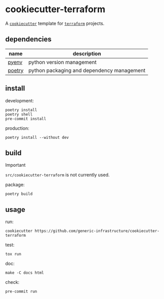 # cookiecutter-terraform

A [`cookiecutter`](https://github.com/cookiecutter/cookiecutter) template for [`terraform`](https://github.com/hashicorp/terraform) projects.

## dependencies

| name                                       | description                                |
|--------------------------------------------|--------------------------------------------|
| [pyenv](https://github.com/pyenv/pyenv)    | python version management                  |
| [poetry](https://github.com/python-poetry) | python packaging and dependency management |

## install

development:
```shell
poetry install
poetry shell
pre-commit install
```

production:
```shell
poetry install --without dev
```

## build

> [!IMPORTANT]  
> `src/cookiecutter-terraform` is not currently used.

package:
```shell
poetry build
```

## usage

run:
```shell
cookiecutter https://github.com/generic-infrastructure/cookiecutter-terraform
```

test:
```shell
tox run
```

doc:
```shell
make -C docs html
```

check:
```shell
pre-commit run
```
